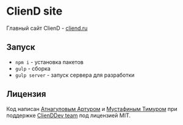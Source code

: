 # ClienD site

Главный сайт ClienD - [cliend.ru](http://cliend.ru)

## Запуск

- `npm i` - установка пакетов
- `gulp` - сборка
- `gulp server` - запуск сервера для разработки

## Лицензия

Код написан [Атнагуловым Артуром](artur@clienddev.ru) и [Мустафиным Тимуром](timur@clienddev.ru) при поддержке 
[ClienDDev team](http://clienddev.ru) под лицензией MIT.